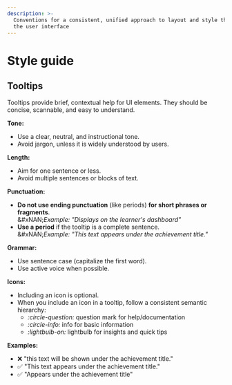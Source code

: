 ```yaml
---
description: >-
  Conventions for a consistent, unified approach to layout and style throughout
  the user interface
---
```


# Style guide

## Tooltips

Tooltips provide brief, contextual help for UI elements. They should be concise, scannable, and easy to understand.

**Tone:**

* Use a clear, neutral, and instructional tone.
* Avoid jargon, unless it is widely understood by users.

**Length:**

* Aim for one sentence or less.
* Avoid multiple sentences or blocks of text.

**Punctuation:**

* **Do not use ending punctuation** (like periods) **for short phrases or fragments**.\
  &#xNAN;_&#x45;xample: "Displays on the learner's dashboard"_
* **Use a period** if the tooltip is a complete sentence.\
  &#xNAN;_&#x45;xample: "This text appears under the achievement title."_

**Grammar:**

* Use sentence case (capitalize the first word).
* Use active voice when possible.

**Icons:**

* Including an icon is optional.
* When you include an icon in a tooltip, follow a consistent semantic hierarchy:
  * <i class="fa-circle-question">:circle-question:</i> question mark for help/documentation
  * <i class="fa-circle-info">:circle-info:</i> info for basic information
  * <i class="fa-lightbulb-on">:lightbulb-on:</i> lightbulb for insights and quick tips

**Examples:**

* ❌ "this text will be shown under the achievement title."
* ✅ "This text appears under the achievement title."
* ✅ "Appears under the achievement title"
